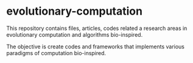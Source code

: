 # evolutionary-computation
This repository contains files, articles, codes related a research areas in evolutionary computation and algorithms bio-inspired.

The objective is create codes and frameworks that implements various paradigms of computation bio-inspired.
